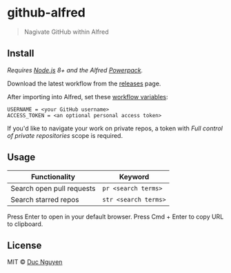 # github-alfred

> Nagivate GitHub within Alfred

## Install

*Requires [Node.js](https://nodejs.org/) 8+ and the Alfred [Powerpack](https://www.alfredapp.com/powerpack/).*

Download the latest workflow from the [releases](https://github.com/hellovietduc/github-alfred/releases) page.

After importing into Alfred, set these [workflow variables](https://www.alfredapp.com/help/workflows/advanced/variables/):

```
USERNAME = <your GitHub username>
ACCESS_TOKEN = <an optional personal access token>
```

If you'd like to navigate your work on private repos, a token with *Full control of private repositories* scope is required.

## Usage

| Functionality             | Keyword              |
| ------------------------- | -------------------- |
| Search open pull requests | `pr <search terms>`  |
| Search starred repos      | `str <search terms>` |

Press Enter to open in your default browser. Press Cmd + Enter to copy URL to clipboard.

## License

MIT © [Duc Nguyen](./LICENSE)
